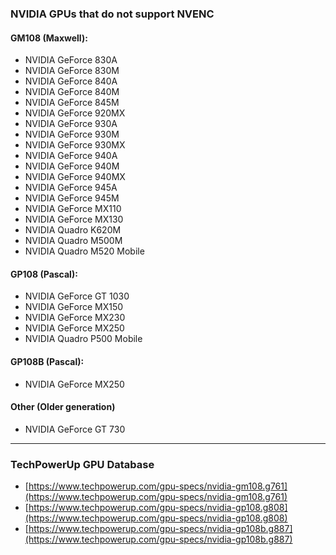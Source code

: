 ### NVIDIA GPUs that do not support NVENC

#### GM108 (Maxwell):

- NVIDIA GeForce 830A
- NVIDIA GeForce 830M
- NVIDIA GeForce 840A
- NVIDIA GeForce 840M
- NVIDIA GeForce 845M
- NVIDIA GeForce 920MX
- NVIDIA GeForce 930A
- NVIDIA GeForce 930M
- NVIDIA GeForce 930MX
- NVIDIA GeForce 940A
- NVIDIA GeForce 940M
- NVIDIA GeForce 940MX
- NVIDIA GeForce 945A
- NVIDIA GeForce 945M
- NVIDIA GeForce MX110
- NVIDIA GeForce MX130
- NVIDIA Quadro K620M
- NVIDIA Quadro M500M
- NVIDIA Quadro M520 Mobile

#### GP108 (Pascal):

- NVIDIA GeForce GT 1030
- NVIDIA GeForce MX150
- NVIDIA GeForce MX230
- NVIDIA GeForce MX250
- NVIDIA Quadro P500 Mobile

#### GP108B (Pascal):

- NVIDIA GeForce MX250

#### Other (Older generation)

- NVIDIA GeForce GT 730

----

### TechPowerUp GPU Database

- [https://www.techpowerup.com/gpu-specs/nvidia-gm108.g761](https://www.techpowerup.com/gpu-specs/nvidia-gm108.g761)
- [https://www.techpowerup.com/gpu-specs/nvidia-gp108.g808](https://www.techpowerup.com/gpu-specs/nvidia-gp108.g808)
- [https://www.techpowerup.com/gpu-specs/nvidia-gp108b.g887](https://www.techpowerup.com/gpu-specs/nvidia-gp108b.g887)
